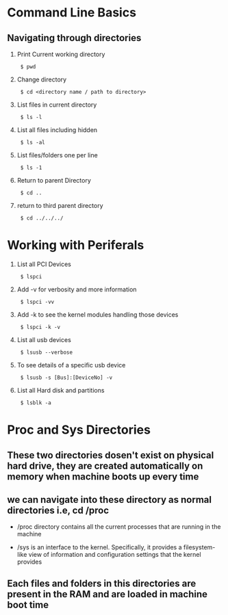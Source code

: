 # Command Line Basics

## Navigating through directories

1. Print Current working directory
        
        $ pwd

2. Change directory
        
        $ cd <directory name / path to directory>

3. List files in current directory

        $ ls -l

4. List all files including hidden

        $ ls -al

5. List files/folders one per line

        $ ls -1

6. Return to parent Directory

        $ cd ..  
7. return to third parent directory  

        $ cd ../../../ 


# Working with Periferals

1. List all PCI Devices

        $ lspci

2. Add -v for verbosity and more information

        $ lspci -vv

3. Add -k to see the kernel modules handling those devices

        $ lspci -k -v

4. List all usb devices 

        $ lsusb --verbose

5. To see details of a specific usb device

        $ lsusb -s [Bus]:[DeviceNo] -v

6. List all Hard disk and partitions

        $ lsblk -a

# Proc and Sys Directories

## These two directories dosen't exist on physical hard drive, they are created automatically on memory when machine boots up every time

## we can navigate into these directory as normal directories i.e, cd /proc

- /proc directory contains all the current processes that are running in the machine 

- /sys is an interface to the kernel. Specifically, it provides a filesystem-like view of information and configuration settings that the kernel provides

## Each files and folders in this directories are present in the RAM and are loaded in machine boot time